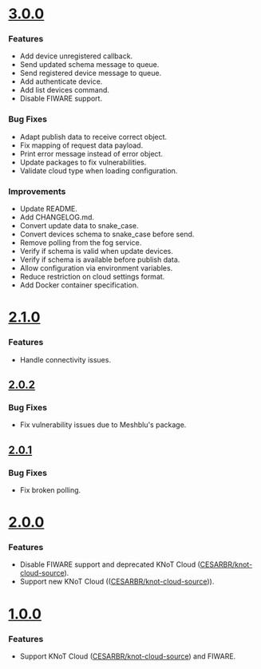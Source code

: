# [3.0.0](https://github.com/CESARBR/knot-fog-connector/compare/v2.1.0...v3.0.0)

### Features

- Add device unregistered callback.
- Send updated schema message to queue.
- Send registered device message to queue.
- Add authenticate device.
- Add list devices command.
- Disable FIWARE support.

### Bug Fixes

- Adapt publish data to receive correct object.
- Fix mapping of request data payload.
- Print error message instead of error object.
- Update packages to fix vulnerabilities.
- Validate cloud type when loading configuration.

### Improvements

- Update README.
- Add CHANGELOG.md.
- Convert update data to snake_case.
- Convert devices schema to snake_case before send.
- Remove polling from the fog service.
- Verify if schema is valid when update devices.
- Verify if schema is available before publish data.
- Allow configuration via environment variables.
- Reduce restriction on cloud settings format.
- Add Docker container specification.

# [2.1.0](https://github.com/CESARBR/knot-fog-connector/compare/v2.0.2...v2.1.0)

### Features

- Handle connectivity issues.

## [2.0.2](https://github.com/CESARBR/knot-fog-connector/compare/v2.0.1...v2.0.2)

### Bug Fixes

- Fix vulnerability issues due to Meshblu's package.

## [2.0.1](https://github.com/CESARBR/knot-fog-connector/compare/v2.0.0...v2.0.1)

### Bug Fixes

- Fix broken polling.

# [2.0.0](https://github.com/CESARBR/knot-fog-connector/compare/v1.0.0...v2.0.0)

### Features

- Disable FIWARE support and deprecated KNoT Cloud ([CESARBR/knot-cloud-source](https://github.com/CESARBR/knot-cloud-source)).
- Support new KNoT Cloud (([CESARBR/knot-cloud-source](https://github.com/CESARBR/knot-cloud))).

# [1.0.0](https://github.com/CESARBR/knot-fog-connector/compare/a6e150c...v1.0.0)

### Features

- Support KNoT Cloud ([CESARBR/knot-cloud-source](https://github.com/CESARBR/knot-cloud-source)) and FIWARE.